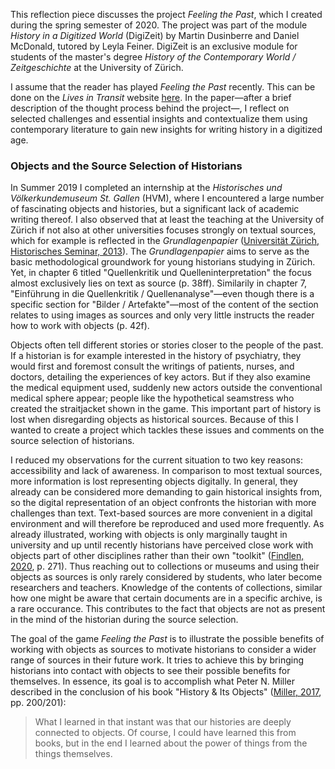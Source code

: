 This reflection piece discusses the project *Feeling the Past*, which I created during the spring semester of 2020. The project was part of the module *History in a Digitized World* (DigiZeit) by Martin Dusinberre and Daniel McDonald, tutored by Leyla Feiner. DigiZeit is an exclusive module for students of the master's degree *History of the Contemporary World / Zeitgeschichte* at the University of Zürich. 

I assume that the reader has played *Feeling the Past* recently. This can be done on the *Lives in Transit* website [here](https://livesintransit.org/login). In the paper—after a brief description of the thought process behind the project—, I reflect on selected challenges and essential insights and contextualize them using contemporary literature to gain new insights for writing history in a digitized age.

### Objects and the Source Selection of Historians

In Summer 2019 I completed an internship at the *Historisches und Völkerkundemuseum St. Gallen* (HVM), where I encountered a large number of fascinating objects and histories, but a significant lack of academic writing thereof. I also observed that at least the teaching at the University of Zürich if not also at other universities focuses strongly on textual sources, which for example is reflected in the *Grundlagenpapier* ([Universität Zürich, Historisches Seminar, 2013](bibliography.md#historisches-seminar-2013)). The *Grundlagenpapier* aims to serve as the basic methodological groundwork for young historians studying in Zürich. Yet, in chapter 6 titled "Quellenkritik und Quelleninterpretation" the focus almost exclusively lies on text as source (p. 38ff). Similarily in chapter 7, "Einführung in die Quellenkritik / Quellenanalyse"—even though there is a specific section for "Bilder / Artefakte"—most of the content of the section relates to using images as sources and only very little instructs the reader how to work with objects (p. 42f). 

Objects often tell different stories or stories closer to the people of the past. If a historian is for example interested in the history of psychiatry, they would first and foremost consult the writings of patients, nurses, and doctors, detailing the experiences of key actors. But if they also examine the medical equipment used, suddenly new actors outside the conventional medical sphere appear; people like the hypothetical seamstress who created the straitjacket shown in the game. This important part of history is lost when disregarding objects as historical sources. Because of this I wanted to create a project which tackles these issues and comments on the source selection of historians.

I reduced my observations for the current situation to two key reasons: accessibility and lack of awareness. In comparison to most textual sources, more information is lost representing objects digitally. In general, they already can be considered more demanding to gain historical insights from, so the digital representation of an object confronts the historian with more challenges than text. Text-based sources are more convenient in a digital environment and will therefore be reproduced and used more frequently. As already illustrated, working with objects is only marginally taught in university and up until recently historians have perceived close work with objects part of other disciplines rather than their own "toolkit" ([Findlen, 2020](bibliography.md#findlen-2020), p. 271). Thus reaching out to collections or museums and using their objects as sources is only rarely considered by students, who later become researchers and teachers. Knowledge of the contents of collections, similar how one might be aware that certain documents are in a specific archive, is a rare occurance. This contributes to the fact that objects are not as present in the mind of the historian during the source selection.

The goal of the game *Feeling the Past* is to illustrate the possible benefits of working with objects as sources to motivate historians to consider a wider range of sources in their future work. It tries to achieve this by bringing historians into contact with objects to see their possible benefits for themselves. In essence, its goal is to accomplish what Peter N. Miller described in the conclusion of his book "History & Its Objects" ([Miller, 2017](bibliography.md#miller-2017), pp. 200/201): 
>What I learned in that instant was that our histories are deeply connected to objects. Of course, I could have learned this from books, but in the end I learned about the power of things from the things themselves.